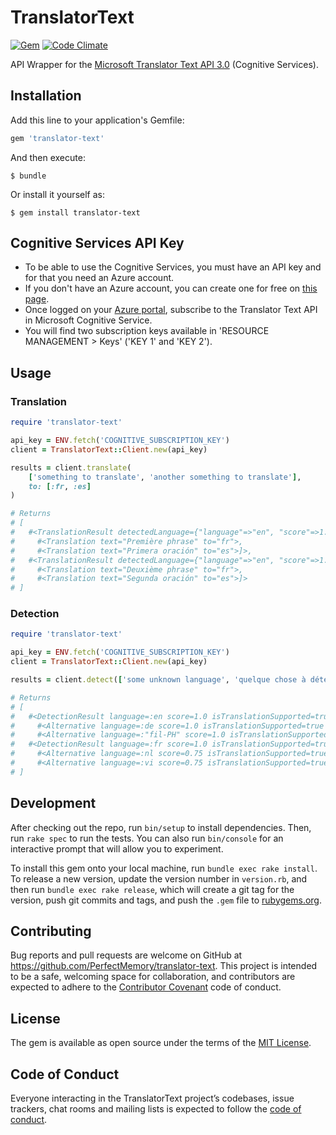 # TranslatorText

[![Gem](https://img.shields.io/gem/v/translator-text.svg)](https://rubygems.org/gems/translator-text/) [![Code Climate](https://codeclimate.com/github/PerfectMemory/translator-text.png)](https://codeclimate.com/github/PerfectMemory/translator-text)

API Wrapper for the [Microsoft Translator Text API 3.0](https://docs.microsoft.com/en-us/azure/cognitive-services/translator/reference/v3-0-reference) (Cognitive Services).

## Installation

Add this line to your application's Gemfile:

```ruby
gem 'translator-text'
```

And then execute:

    $ bundle

Or install it yourself as:

    $ gem install translator-text
    
## Cognitive Services API Key

* To be able to use the Cognitive Services, you must have an API key and for that you need an Azure account.
* If you don't have an Azure account, you can create one for free on [this page](https://azure.microsoft.com/en-us/free/). 
* Once logged on your [Azure portal](https://portal.azure.com/), subscribe to the Translator Text API in Microsoft Cognitive Service.
* You will find two subscription keys available in 'RESOURCE MANAGEMENT > Keys' ('KEY 1' and 'KEY 2').

## Usage

### Translation

```ruby
require 'translator-text'

api_key = ENV.fetch('COGNITIVE_SUBSCRIPTION_KEY')
client = TranslatorText::Client.new(api_key)

results = client.translate(
	['something to translate', 'another something to translate'],
	to: [:fr, :es]
)

# Returns
# [
#   #<TranslationResult detectedLanguage={"language"=>"en", "score"=>1.0} translations=[
#     #<Translation text="Première phrase" to="fr">,
#     #<Translation text="Primera oración" to="es">]>,
#   #<TranslationResult detectedLanguage={"language"=>"en", "score"=>1.0} translations=[
#     #<Translation text="Deuxième phrase" to="fr">, 
#     #<Translation text="Segunda oración" to="es">]>
# ]
```

### Detection

```ruby
require 'translator-text'

api_key = ENV.fetch('COGNITIVE_SUBSCRIPTION_KEY')
client = TranslatorText::Client.new(api_key)

results = client.detect(['some unknown language', 'quelque chose à détecter'])

# Returns
# [
#   #<DetectionResult language=:en score=1.0 isTranslationSupported=true isTransliterationSupported=false alternatives=[
#     #<Alternative language=:de score=1.0 isTranslationSupported=true isTransliterationSupported=false>,
#     #<Alternative language=:"fil-PH" score=1.0 isTranslationSupported=true isTransliterationSupported=false>]>,
#   #<DetectionResult language=:fr score=1.0 isTranslationSupported=true isTransliterationSupported=false alternatives=[
#     #<Alternative language=:nl score=0.75 isTranslationSupported=true isTransliterationSupported=false>,
#     #<Alternative language=:vi score=0.75 isTranslationSupported=true isTransliterationSupported=false>]>
# ]
```

## Development

After checking out the repo, run `bin/setup` to install dependencies. Then, run `rake spec` to run the tests. You can also run `bin/console` for an interactive prompt that will allow you to experiment.

To install this gem onto your local machine, run `bundle exec rake install`. To release a new version, update the version number in `version.rb`, and then run `bundle exec rake release`, which will create a git tag for the version, push git commits and tags, and push the `.gem` file to [rubygems.org](https://rubygems.org).

## Contributing

Bug reports and pull requests are welcome on GitHub at https://github.com/PerfectMemory/translator-text. This project is intended to be a safe, welcoming space for collaboration, and contributors are expected to adhere to the [Contributor Covenant](http://contributor-covenant.org) code of conduct.

## License

The gem is available as open source under the terms of the [MIT License](https://opensource.org/licenses/MIT).

## Code of Conduct

Everyone interacting in the TranslatorText project’s codebases, issue trackers, chat rooms and mailing lists is expected to follow the [code of conduct](https://github.com/PerfectMemory/translator-text/blob/master/CODE_OF_CONDUCT.md).
